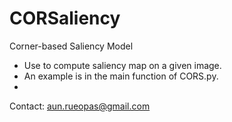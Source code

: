 # CORSaliency
Corner-based Saliency Model
- Use to compute saliency map on a given image.
- An example is in the main function of CORS.py.
- 
Contact: aun.rueopas@gmail.com
